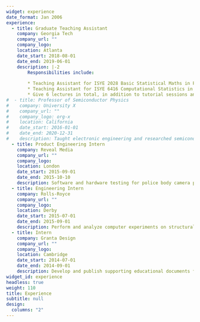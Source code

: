 ```yaml
---
widget: experience
date_format: Jan 2006
experience:
  - title: Graduate Teaching Assistant
    company: Georgia Tech
    company_url: ""
    company_logo: 
    location: Atlanta
    date_start: 2018-08-01
    date_end: 2019-06-01
    description: |-2
        Responsibilities include:
        
        * Teaching Assistant for ISYE 2028 Basic Statistical Maths in Fall 2018.
        * Teaching Assistant for ISYE 6416 Computational Statistics in Spring 2019.
        * Give 6 lectures in total, in addition to tutorial sessions and office hours.
#  - title: Professor of Semiconductor Physics
#    company: University X
#    company_url: ""
#    company_logo: org-x
#    location: California
#    date_start: 2016-01-01
#    date_end: 2020-12-31
#    description: Taught electronic engineering and researched semiconductor physics.
  - title: Product Engineering Intern
    company: Reveal Media
    company_url: ""
    company_logo: 
    location: London
    date_start: 2015-09-01
    date_end: 2015-10-10
    description: Software and hardware testing for police body camera products and supporting devices. Product quality control and durability tests for camera products and batteries.
  - title: Engineering Intern
    company: Rolls-Royce
    company_url: ""
    company_logo: 
    location: Derby
    date_start: 2015-07-01
    date_end: 2015-09-01
    description: Perform and analyze computer experiments on structural impact analysis of multiple aircraft engine fan CAD designs using Finite Elements Analysis software.
  - title: Intern
    company: Granta Design
    company_url: ""
    company_logo: 
    location: Cambridge
    date_start: 2014-07-01
    date_end: 2014-09-01
    description: Develop and publish supporting educational documents for learning material science and engineering topics. Compose introductory documents for the material engineering software designed for university students.
widget_id: experience
headless: true
weight: 110
title: Experience
subtitle: null
design:
  columns: "2"
---
```

